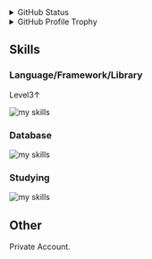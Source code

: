 <details>
  <summary>GitHub Status</summary>
  <table>
    <tbody>
      <tr>
        <td align="center" valign="middle">
          <img alt="Top Langs" height="150px" src="https://github-readme-stats.vercel.app/api/top-langs/?username=Kennnn2000&theme=onewhite&count_private=true&show_icons=true&langs_count=8&layout=compact" />  
        </td>
        <td align="center" valign="middle">
          <img alt="github stats" height="150px" weight="500px" src="https://github-readme-stats.vercel.app/api?username=Kennnn2000&theme=onewhite&count_private=true&show_icons=true&rank_icon=github&include_all_commits=true" />
        </td>
      </tr>
    </tbody>
   </table>
</details>

<details>
  <summary>GitHub Profile Trophy</summary>
  <p align="left"> <a href="https://github.com/ryo-ma/github-profile-trophy"><img src="https://github-profile-trophy.vercel.app/?username=Kennnn2000" alt="ysknsid25" /></a> </p>
</details>

## Skills

### Language/Framework/Library
<p>Level3↑</p>
<img alt="my skills" src="https://skillicons.dev/icons?thema=light&i=html,css,js,ts,php,cs,java,py,haskell,react" />

### Database
<img alt="my skills" src="https://skillicons.dev/icons?thema=light&i=postgres" />

### Studying
<img alt="my skills" src="https://skillicons.dev/icons?thema=light&i=ruby,rust,go,cpp,scala,bun" />

## Other
<p>Private Account.</p>
